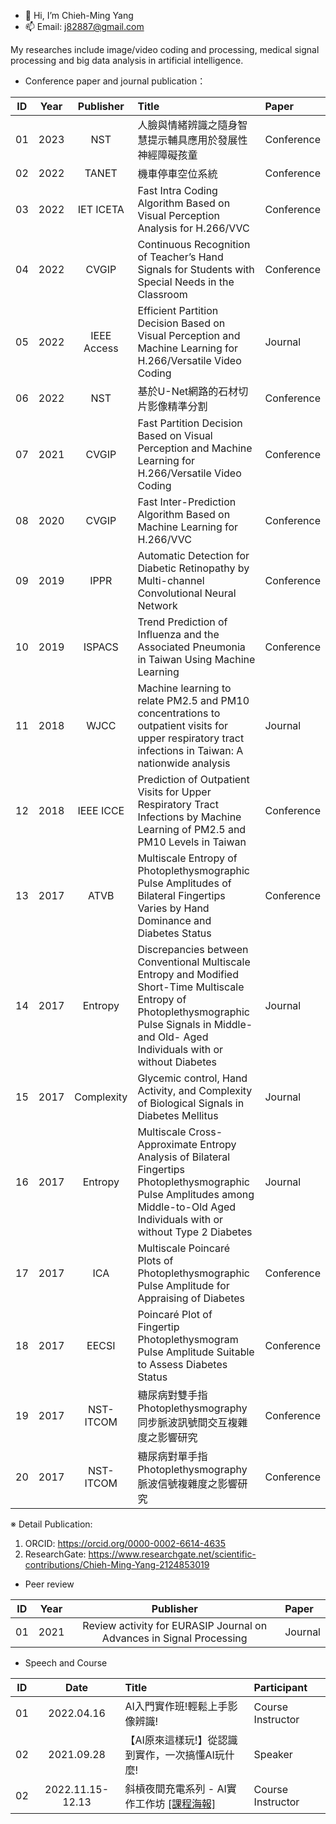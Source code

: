 - 👋 Hi, I’m Chieh-Ming Yang
- 📫 Email: j82887@gmail.com

My researches include image/video coding and processing, medical signal processing and big data analysis in artificial intelligence.
- Conference paper and journal publication：

| ID | Year | Publisher | Title | Paper |
| :----: | :----: | :----: | :---- | :---- | 
| 01 | 2023 | NST | 人臉與情緒辨識之隨身智慧提示輔具應用於發展性神經障礙孩童 | Conference |
| 02 | 2022 | TANET | 機車停車空位系統 | Conference |
| 03 | 2022 | IET ICETA | Fast Intra Coding Algorithm Based on Visual Perception Analysis for H.266/VVC | Conference |
| 04 | 2022 | CVGIP | Continuous Recognition of Teacher’s Hand Signals for Students with Special Needs in the Classroom | Conference |
| 05 | 2022 | IEEE Access | Efficient Partition Decision Based on Visual Perception and Machine Learning for H.266/Versatile Video Coding | Journal |
| 06 | 2022 | NST | 基於U-Net網路的石材切片影像精準分割 | Conference |
| 07 | 2021 | CVGIP | Fast Partition Decision Based on Visual Perception and Machine Learning for H.266/Versatile Video Coding | Conference |
| 08 | 2020 | CVGIP | Fast Inter-Prediction Algorithm Based on Machine Learning for H.266/VVC | Conference |
| 09 | 2019 | IPPR | Automatic Detection for Diabetic Retinopathy by Multi-channel Convolutional Neural Network | Conference |
| 10 | 2019 | ISPACS | Trend Prediction of Influenza and the Associated Pneumonia in Taiwan Using Machine Learning | Conference |
| 11 | 2018 | WJCC | Machine learning to relate PM2.5 and PM10 concentrations to outpatient visits for upper respiratory tract infections in Taiwan: A nationwide analysis | Journal |
| 12 | 2018 | IEEE ICCE | Prediction of Outpatient Visits for Upper Respiratory Tract Infections by Machine Learning of PM2.5 and PM10 Levels in Taiwan | Conference |
| 13 | 2017 | ATVB | Multiscale Entropy of Photoplethysmographic Pulse Amplitudes of Bilateral Fingertips Varies by Hand Dominance and Diabetes Status | Conference |
| 14 | 2017 | Entropy | Discrepancies between Conventional Multiscale Entropy and Modified Short-Time Multiscale Entropy of Photoplethysmographic Pulse Signals in Middle- and Old- Aged Individuals with or without Diabetes | Journal |
| 15 | 2017 | Complexity | Glycemic control, Hand Activity, and Complexity of Biological Signals in Diabetes Mellitus | Journal |
| 16 | 2017 | Entropy | Multiscale Cross-Approximate Entropy Analysis of Bilateral Fingertips Photoplethysmographic Pulse Amplitudes among Middle-to-Old Aged Individuals with or without Type 2 Diabetes | Journal |
| 17 | 2017 | ICA | Multiscale Poincaré Plots of Photoplethysmographic Pulse Amplitude for Appraising of Diabetes | Conference |
| 18 | 2017 | EECSI | Poincaré Plot of Fingertip Photoplethysmogram Pulse Amplitude Suitable to Assess Diabetes Status | Conference |
| 19 | 2017 | NST-ITCOM | 糖尿病對雙手指Photoplethysmography同步脈波訊號間交互複雜度之影響研究 | Conference |
| 20 | 2017 | NST-ITCOM | 糖尿病對單手指Photoplethysmography脈波信號複雜度之影響研究 | Conference |

※ Detail Publication: 
1. ORCID: https://orcid.org/0000-0002-6614-4635
2. ResearchGate: https://www.researchgate.net/scientific-contributions/Chieh-Ming-Yang-2124853019


- Peer review

| ID | Year | Publisher | Paper |
| :----: | :----: | :----: | :---- | 
| 01 | 2021 | Review activity for EURASIP Journal on Advances in Signal Processing | Journal |

- Speech and Course

| ID | Date | Title | Participant |
| :----: | :----: | :---- | :---- | 
| 01 | 2022.04.16 | AI入門實作班!輕鬆上手影像辨識! | Course Instructor |
| 02 | 2021.09.28 | 【AI原來這樣玩!】從認識到實作，一次搞懂AI玩什麼! | Speaker |
| 02 | 2022.11.15-12.13 | 斜槓夜間充電系列 - AI實作工作坊 [[課程海報]](https://eaiot.ndhu.edu.tw/var/file/194/1194/pictures/671/m/mczh-tw800x800_large35663_706373101632.jpg) | Course Instructor |
